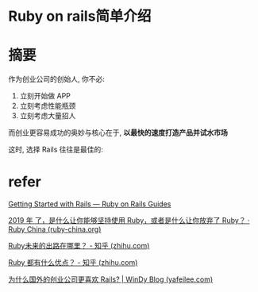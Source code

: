 # Ruby on rails简单介绍

# 摘要

作为创业公司的创始人, 你不必:

1. 立刻开始做 APP
2. 立刻考虑性能瓶颈
3. 立刻考虑大量招人

而创业更容易成功的奥妙与核心在于, **以最快的速度打造产品并试水市场**

这时, 选择 Rails 往往是最佳的:

# refer

[Getting Started with Rails — Ruby on Rails Guides](https://guides.rubyonrails.org/getting_started.html)

[2019 年 了，是什么让你能够坚持使用 Ruby，或者是什么让你放弃了 Ruby？ · Ruby China (ruby-china.org)](https://ruby-china.org/topics/38890)

[Ruby未来的出路在哪里？ - 知乎 (zhihu.com)](https://www.zhihu.com/question/327210947)

[Ruby 都有什么优点？ - 知乎 (zhihu.com)](https://www.zhihu.com/question/28858890)

[为什么国外的创业公司更喜欢 Rails? | WinDy Blog (yafeilee.com)](https://yafeilee.com/blogs/83)